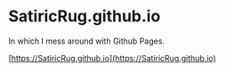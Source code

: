 # SatiricRug.github.io
In which I mess around with Github Pages.

[https://SatiricRug.github.io](https://SatiricRug.github.io)
